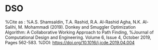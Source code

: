 # DSO

%Cite as :
%A.S. Shamsaldin, T.A. Rashid, R.A. Al-Rashid Agha, N.K. Al-Salihi, M. Mohammadi (2019). Donkey and Smuggler Optimization Algorithm: A Collaborative Working Approach to Path Finding, 
%Journal of Computational Design and Engineering. Volume 6, Issue 4, October 2019, Pages 562-583. 
%DOI: https://doi.org/10.1016/j.jcde.2019.04.004 
